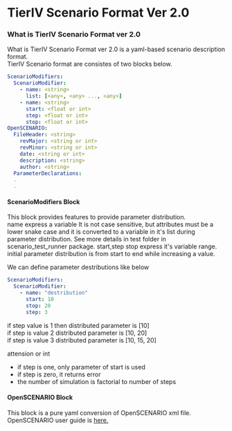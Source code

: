 # TierIV Scenario Format Ver 2.0

### What is TierIV Scenario Format ver 2.0
What is TierIV Scenario Format ver 2.0 is a yaml-based scenario description format.  
TierIV Scenario format are consistes of two blocks below.  

```yaml
ScenarioModifiers:
  ScenarioModifier:
    - name: <string>
      list: [<any>, <any> ..., <any>]
    - name: <string>
      start: <float or int>
      step: <float or int>
      stop: <float or int>
OpenSCENARIO:
  FileHeader: <string>
    revMajor: <string or int>
    revMinor: <string or int>
    date: <string or int>
    description: <string>
    author: <string>
  ParameterDeclarations: 
  .
  .
```

#### ScenarioModifiers Block  
This block provides features to provide parameter distribution.  
name express a variable It is not case sensitive, but attributes must be a lower snake case and it is converted to a variable in it's list during parameter distribution.
See more details in test folder in scenario_test_runner package.
start,step stop express it's variable range.
initial parameter distribution is from start to end while increasing a value.

We can define parameter destributions like below
```yaml
ScenarioModifiers:
  ScenarioModifier:
    - name: "destribution"
      start: 10
      stop: 20
      step: 3

```
if step value is 1 then distributed parameter is [10]  
if step is value 2 distributed parameter is [10, 20]  
if step is value 3 distributed parameter is [10, 15, 20]  

attension or int
- if step is one, only parameter of start is used
- if step is zero, it returns error
- the number of simulation is factorial to number of  steps

#### OpenSCENARIO Block  
This block is a pure yaml conversion of OpenSCENARIO xml file.
OpenSCENARIO user guide is [here.](https://releases.asam.net/OpenSCENARIO/1.0.0/ASAM_OpenSCENARIO_BS-1-2_User-Guide_V1-0-0.html#_foreword)

